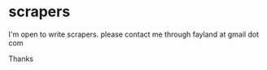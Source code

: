scrapers
========

I'm open to write scrapers. please contact me through fayland at gmail dot com

Thanks